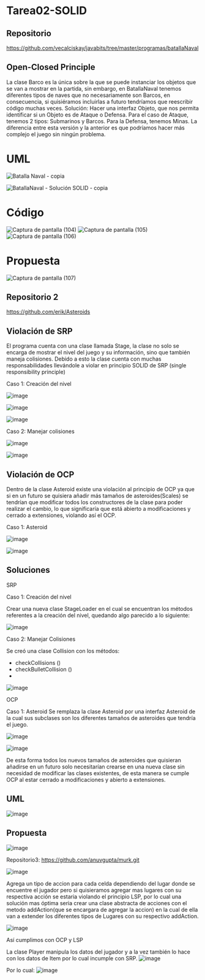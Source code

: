 # Tarea02-SOLID

## Repositorio 

https://github.com/vecalciskay/javabits/tree/master/programas/batallaNaval

## Open-Closed Principle

La clase Barco es la única sobre la que se puede instanciar los objetos que se van a mostrar en la partida, sin embargo, en BatallaNaval tenemos diferentes tipos de naves que no necesariamente son Barcos, en consecuencia, si quisiéramos incluirlas a futuro tendríamos que reescribir código muchas veces.
Solución:
Hacer una interfaz Objeto, que nos permita identificar si un Objeto es de Ataque o Defensa. Para el caso de Ataque, tenemos 2 tipos: Submarinos y Barcos. Para la Defensa, tenemos Minas. La diferencia entre esta versión y la anterior es que podríamos hacer más complejo el juego sin ningún problema.

# UML

![Batalla Naval - copia](https://user-images.githubusercontent.com/33163800/123380881-9c879600-d555-11eb-9645-47f3d90511d1.png)


![BatallaNaval - Solución SOLID - copia](https://user-images.githubusercontent.com/33163800/123381033-cccf3480-d555-11eb-9674-bdb6fd0a8b2f.png)

# Código

![Captura de pantalla (104)](https://user-images.githubusercontent.com/33163800/123381372-46ffb900-d556-11eb-8ec2-6bf009bdd734.png)
![Captura de pantalla (105)](https://user-images.githubusercontent.com/33163800/123381376-47984f80-d556-11eb-9231-f3ded444658e.png)
![Captura de pantalla (106)](https://user-images.githubusercontent.com/33163800/123381379-4830e600-d556-11eb-8163-269378013088.png)

# Propuesta


![Captura de pantalla (107)](https://user-images.githubusercontent.com/33163800/123382202-474c8400-d557-11eb-956c-be786bfd601f.png)

## Repositorio 2

https://github.com/erik/Asteroids

## Violación de SRP

El programa cuenta con una clase llamada Stage, la clase no solo se encarga de mostrar el nivel del juego y su información, sino que también maneja colisiones.
Debido a esto la clase cuenta con muchas responsabilidades llevándole a violar en principio SOLID de SRP (single responsibility principle)

Caso 1: Creación del nivel

![image](https://user-images.githubusercontent.com/70679514/123452638-383ff300-d5a4-11eb-9a11-0137b0e07ba4.png)

![image](https://user-images.githubusercontent.com/70679514/123452651-3b3ae380-d5a4-11eb-9034-101660c14279.png)

![image](https://user-images.githubusercontent.com/70679514/123452660-3e35d400-d5a4-11eb-8fb2-e460988fec2d.png)

Caso 2: Manejar colisiones

![image](https://user-images.githubusercontent.com/70679514/123452685-44c44b80-d5a4-11eb-8a0c-eecd913bdb1f.png)

![image](https://user-images.githubusercontent.com/70679514/123452692-48f06900-d5a4-11eb-8029-a6bc42c47388.png)

## Violación de OCP

Dentro de la clase Asteroid existe una violación al principio de OCP ya que si en un futuro se quisiera añadir más tamaños de asteroides(Scales) se tendrían que modificar todos los constructores de la clase para poder realizar el cambio, lo que significaría que está abierto a modificaciones y cerrado a extensiones, violando así el OCP.

Caso 1: Asteroid

![image](https://user-images.githubusercontent.com/70679514/123452817-6ae9eb80-d5a4-11eb-9ba3-d57b270ed3a5.png)

![image](https://user-images.githubusercontent.com/70679514/123452835-6f160900-d5a4-11eb-96bc-fe2ddabc1b43.png)

## Soluciones

SRP

Caso 1: Creación del nivel

Crear una nueva clase StageLoader en el cual se encuentran los métodos referentes a la creación del nivel, quedando algo parecido a lo siguiente:

![image](https://user-images.githubusercontent.com/70679514/123452920-85bc6000-d5a4-11eb-96c9-ed03ddc19aa5.png)

Caso 2: Manejar Colisiones

Se creó una clase Collision con los métodos:
-	checkCollisions ()
-	checkBulletCollision ()
-	
![image](https://user-images.githubusercontent.com/70679514/123452975-966cd600-d5a4-11eb-8bab-b76bb6b73083.png)

OCP

Caso 1: Asteroid
Se remplaza la clase Asteroid por una interfaz Asteroid de la cual sus subclases son los diferentes tamaños de asteroides que tendría el juego.

![image](https://user-images.githubusercontent.com/70679514/123453027-a5ec1f00-d5a4-11eb-9ddd-a41ec1fb09e9.png)

![image](https://user-images.githubusercontent.com/70679514/123453034-a7b5e280-d5a4-11eb-962b-9f3a1dabe81d.png)

De esta forma todos los nuevos tamaños de asteroides que quisieran añadirse en un futuro solo necesitarían crearse en una nueva clase sin necesidad de modificar las clases existentes, de esta manera se cumple OCP al estar cerrado a modificaciones y abierto a extensiones.

## UML

![image](https://user-images.githubusercontent.com/70679514/123453085-b7352b80-d5a4-11eb-8ad1-fa6cb66be84d.png)

## Propuesta 

![image](https://user-images.githubusercontent.com/70679514/123453112-c0be9380-d5a4-11eb-843b-38829d02cb2c.png)



Repositorio3: https://github.com/anuvgupta/murk.git

![image](https://user-images.githubusercontent.com/74307558/123459956-94a71080-d5ac-11eb-8377-35d879cb00a7.png)

Agrega un tipo de accion para cada celda dependiendo del lugar donde se encuentre el jugador pero si quisieramos agregar mas lugares con su respectiva acción se estaria violando el principio LSP, por lo cual una solución mas óptima seria crear una clase abstracta de acciones con el metodo addAction(que se encargara de agregar la accion) en la cual de ella van a extender los diferentes tipos de Lugares con su respectivo addAction.

![image](https://user-images.githubusercontent.com/74307558/123460017-a5578680-d5ac-11eb-9754-ec91a527d3cd.png)

Así cumplimos con OCP y LSP

La clase Player manipula los datos del jugador y a la vez también lo hace con los datos de Item por lo cual incumple con SRP.
![image](https://user-images.githubusercontent.com/74307558/123460286-02ebd300-d5ad-11eb-9a06-4e7dd129d434.png)

Por lo cual:
![image](https://user-images.githubusercontent.com/74307558/123460743-b6ed5e00-d5ad-11eb-81dd-ec5ba5ac2116.png)







